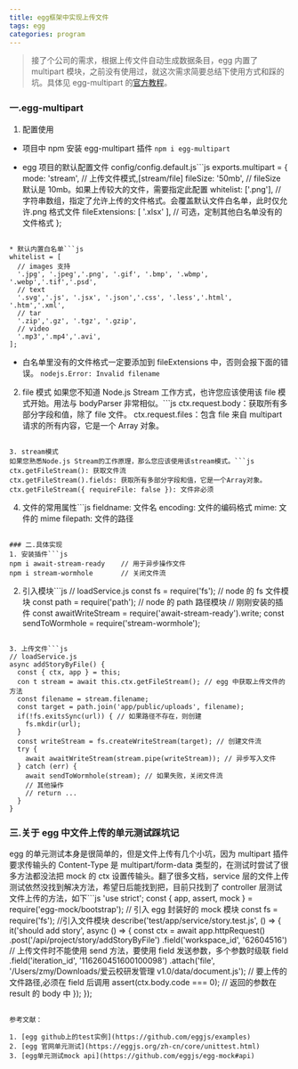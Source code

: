 ```yaml
---
title: egg框架中实现上传文件
tags: egg
categories: program
---
```


> 接了个公司的需求，根据上传文件自动生成数据条目，egg 内置了 multipart 模块，之前没有使用过，就这次需求简要总结下使用方式和踩的坑。具体见 egg-multipart 的[官方教程](https://github.com/eggjs/egg-multipart)。

<!--more-->

### 一.egg-multipart

1. 配置使用

- 项目中 npm 安装 egg-multipart 插件
  `npm i egg-multipart`

- egg 项目的默认配置文件 config/config.default.js```js
  exports.multipart = {
  mode: 'stream', // 上传文件模式,[stream/file]
  fileSize: '50mb', // fileSize 默认是 10mb。如果上传较大的文件，需要指定此配置
  whitelist: ['.png'], // 字符串数组，指定了允许上传的文件格式。会覆盖默认文件白名单，此时仅允许.png 格式文件
  fileExtensions: [ '.xlsx' ], // 可选，定制其他白名单没有的文件格式
  };
```

* 默认内置白名单```js
whitelist = [
  // images 支持
  '.jpg', '.jpeg','.png', '.gif', '.bmp', '.wbmp', '.webp','.tif','.psd',
  // text
  '.svg','.js', '.jsx', '.json','.css', '.less','.html', '.htm','.xml',
  // tar
  '.zip','.gz', '.tgz', '.gzip',
  // video
  '.mp3','.mp4','.avi',
];
```
- 白名单里没有的文件格式一定要添加到 fileExtensions 中，否则会报下面的错误。
`nodejs.Error: Invalid filename`

2. file 模式
如果您不知道 Node.js Stream 工作方式，也许您应该使用该 file 模式开始。用法与 bodyParser 非常相似。```js
  ctx.request.body：获取所有多部分字段和值，除了 file 文件。
  ctx.request.files：包含 file 来自 multipart 请求的所有内容，它是一个 Array 对象。
```

3. stream模式
如果您熟悉Node.js Stream的工作原理，那么您应该使用该stream模式。```js
ctx.getFileStream(): 获取文件流
ctx.getFileStream().fields: 获取所有多部分字段和值，它是一个Array对象。
ctx.getFileStream({ requireFile: false }): 文件非必须
```

4. 文件的常用属性```js
   fieldname: 文件名
   encoding: 文件的编码格式
   mime: 文件的 mime
   filepath: 文件的路径
```

### 二.具体实现
1. 安装插件```js
npm i await-stream-ready    // 用于异步操作文件
npm i stream-wormhole       // 关闭文件流
```

2. 引入模块```js
   // loadService.js
   const fs = require('fs'); // node 的 fs 文件模块
   const path = require('path'); // node 的 path 路径模块
   // 刚刚安装的插件
   const awaitWriteStream = require('await-stream-ready').write;
   const sendToWormhole = require('stream-wormhole');
```

3. 上传文件```js
// loadService.js
async addStoryByFile() {
  const { ctx, app } = this;
  con t stream = await this.ctx.getFileStream(); // egg 中获取上传文件的方法
  const filename = stream.filename;
  const target = path.join('app/public/uploads', filename);
  if(!fs.exitsSync(url)) { // 如果路径不存在，则创建
    fs.mkdir(url);
  }
  const writeStream = fs.createWriteStream(target); // 创建文件流
  try {
    await awaitWriteStream(stream.pipe(writeStream)); // 异步写入文件
  } catch (err) {
    await sendToWormhole(stream); // 如果失败，关闭文件流
    // 其他操作
    // return ...
  }
}
```

### 三.关于 egg 中文件上传的单元测试踩坑记
egg 的单元测试本身是很简单的，但是文件上传有几个小坑，因为 multipart 插件要求传输头的 Content-Type 是 multipart/form-data 类型的，在测试时尝试了很多方法都没法把 mock 的 ctx 设置传输头。翻了很多文档，service 层的文件上传测试依然没找到解决方法，希望日后能找到把，目前只找到了 controller 层测试文件上传的方法，如下```js
'use strict';
const { app, assert, mock } = require('egg-mock/bootstrap'); // 引入 egg 封装好的 mock 模块
const fs = require('fs'); //引入文件模块
describe('test/app/service/story.test.js', () => {
it('should add story', async () => {
  const ctx = await app.httpRequest()
    .post('/api/project/story/addStoryByFile')
    .field('workspace_id', '62604516') // 上传文件时不能使用 send 方法，要使用 field 发送参数，多个参数时级联 field
    .field('iteration_id', '116260451600100098')
    .attach('file', '/Users/zmy/Downloads/爱云校研发管理 v1.0/data/document.js'); // 要上传的文件路径,必须在 field 后调用
  assert(ctx.body.code === 0); // 返回的参数在 result 的 body 中
  });
});

```

参考文献：

1. [egg github上的test实例](https://github.com/eggjs/examples)
2. [egg 官网单元测试](https://eggjs.org/zh-cn/core/unittest.html)
3. [egg单元测试mock api](https://github.com/eggjs/egg-mock#api)
```
